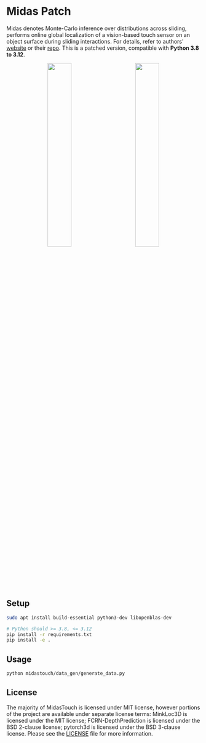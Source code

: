 # Midas Patch

Midas denotes Monte-Carlo inference over distributions across sliding, performs online global localization of a vision-based touch sensor on an object surface during sliding interactions. For details, refer to authors' <a href="https://suddhu.github.io/midastouch-tactile/">website</a> or their <a href="https://openreview.net/forum?id=JWROnOf4w-K">repo</a>. This is a patched version, compatible with **Python 3.8 to 3.12**.

<div align="center">
  <img src=".github/power_drill_ycb_slide.png"
  width="35%"> &nbsp;&nbsp;&nbsp;&nbsp;&nbsp; &nbsp;&nbsp;&nbsp;&nbsp;&nbsp;
    <img src=".github/power_drill_train_data.png"
  width="35%">
</div>

## Setup

```bash
sudo apt install build-essential python3-dev libopenblas-dev

# Python should >= 3.8, <= 3.12
pip install -r requirements.txt
pip install -e .
```

## Usage

```bash
python midastouch/data_gen/generate_data.py
```

## License

The majority of MidasTouch is licensed under MIT license, however portions of the project are available under separate license terms: MinkLoc3D is licensed under the MIT license; FCRN-DepthPrediction is licensed under the BSD 2-clause license; pytorch3d is licensed under the BSD 3-clause license. Please see the [LICENSE](LICENSE) file for more information.
